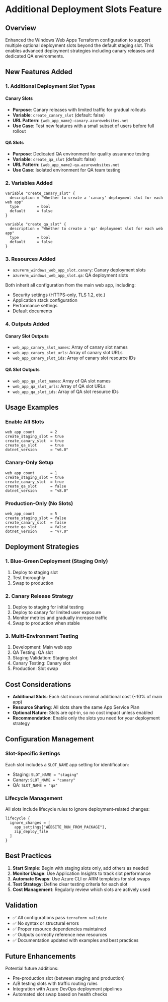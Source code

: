 # Additional Deployment Slots Feature

## Overview

Enhanced the Windows Web Apps Terraform configuration to support multiple optional deployment slots beyond the default staging slot. This enables advanced deployment strategies including canary releases and dedicated QA environments.

## New Features Added

### 1. Additional Deployment Slot Types

#### Canary Slots
- **Purpose**: Canary releases with limited traffic for gradual rollouts
- **Variable**: `create_canary_slot` (default: false)
- **URL Pattern**: `{web_app_name}-canary.azurewebsites.net`
- **Use Case**: Test new features with a small subset of users before full rollout

#### QA Slots
- **Purpose**: Dedicated QA environment for quality assurance testing
- **Variable**: `create_qa_slot` (default: false)
- **URL Pattern**: `{web_app_name}-qa.azurewebsites.net`
- **Use Case**: Isolated environment for QA team testing

### 2. Variables Added

```hcl
variable "create_canary_slot" {
  description = "Whether to create a 'canary' deployment slot for each web app"
  type        = bool
  default     = false
}

variable "create_qa_slot" {
  description = "Whether to create a 'qa' deployment slot for each web app"
  type        = bool
  default     = false
}
```

### 3. Resources Added

- `azurerm_windows_web_app_slot.canary`: Canary deployment slots
- `azurerm_windows_web_app_slot.qa`: QA deployment slots

Both inherit all configuration from the main web app, including:
- Security settings (HTTPS-only, TLS 1.2, etc.)
- Application stack configuration
- Performance settings
- Default documents

### 4. Outputs Added

#### Canary Slot Outputs
- `web_app_canary_slot_names`: Array of canary slot names
- `web_app_canary_slot_urls`: Array of canary slot URLs
- `web_app_canary_slot_ids`: Array of canary slot resource IDs

#### QA Slot Outputs
- `web_app_qa_slot_names`: Array of QA slot names
- `web_app_qa_slot_urls`: Array of QA slot URLs
- `web_app_qa_slot_ids`: Array of QA slot resource IDs

## Usage Examples

### Enable All Slots
```hcl
web_app_count       = 2
create_staging_slot = true
create_canary_slot  = true
create_qa_slot      = true
dotnet_version      = "v6.0"
```

### Canary-Only Setup
```hcl
web_app_count       = 1
create_staging_slot = true
create_canary_slot  = true
create_qa_slot      = false
dotnet_version      = "v8.0"
```

### Production-Only (No Slots)
```hcl
web_app_count       = 5
create_staging_slot = false
create_canary_slot  = false
create_qa_slot      = false
dotnet_version      = "v7.0"
```

## Deployment Strategies

### 1. Blue-Green Deployment (Staging Only)
1. Deploy to staging slot
2. Test thoroughly
3. Swap to production

### 2. Canary Release Strategy
1. Deploy to staging for initial testing
2. Deploy to canary for limited user exposure
3. Monitor metrics and gradually increase traffic
4. Swap to production when stable

### 3. Multi-Environment Testing
1. Development: Main web app
2. QA Testing: QA slot
3. Staging Validation: Staging slot
4. Canary Testing: Canary slot
5. Production: Slot swap

## Cost Considerations

- **Additional Slots**: Each slot incurs minimal additional cost (~10% of main app)
- **Resource Sharing**: All slots share the same App Service Plan
- **Optional Nature**: Slots are opt-in, so no cost impact unless enabled
- **Recommendation**: Enable only the slots you need for your deployment strategy

## Configuration Management

### Slot-Specific Settings
Each slot includes a `SLOT_NAME` app setting for identification:
- Staging: `SLOT_NAME = "staging"`
- Canary: `SLOT_NAME = "canary"`
- QA: `SLOT_NAME = "qa"`

### Lifecycle Management
All slots include lifecycle rules to ignore deployment-related changes:
```hcl
lifecycle {
  ignore_changes = [
    app_settings["WEBSITE_RUN_FROM_PACKAGE"],
    zip_deploy_file
  ]
}
```

## Best Practices

1. **Start Simple**: Begin with staging slots only, add others as needed
2. **Monitor Usage**: Use Application Insights to track slot performance
3. **Automate Swaps**: Use Azure CLI or ARM templates for slot swaps
4. **Test Strategy**: Define clear testing criteria for each slot
5. **Cost Management**: Regularly review which slots are actively used

## Validation

- ✅ All configurations pass `terraform validate`
- ✅ No syntax or structural errors
- ✅ Proper resource dependencies maintained
- ✅ Outputs correctly reference new resources
- ✅ Documentation updated with examples and best practices

## Future Enhancements

Potential future additions:
- Pre-production slot (between staging and production)
- A/B testing slots with traffic routing rules
- Integration with Azure DevOps deployment pipelines
- Automated slot swap based on health checks